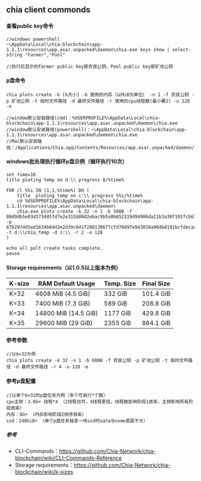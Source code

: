 ## chia client commonds
#### 查看public key命令
    //windows powershell
    ~\AppData\Local\chia-blockchain\app-1.1.1\resources\app.asar.unpacked\daemon\chia.exe keys show | select-string "Farmer","Pool"

    //执行后显示的Farmer public key是农民公钥，Pool public key是矿池公钥
#### p盘命令
    chia plots create -k [k大小] -b 使用的内存（以MiB为单位） -n 1 -f 农民公钥 -p 矿池公钥 -t 临时文件路径 -d 最终文件路径 -r 使用的cpu线程数(最小要2) -u 128 -e

    //window默认安装路径(cmd)：%USERPROFILE%\AppData\Local\chia-blockchain\app-1.1.1\resources\app.asar.unpacked\daemon\chia.exe
    //window默认安装路径(powershell)：~\AppData\Local\chia-blockchain\app-1.1.1\resources\app.asar.unpacked\daemon\chia.exe
    //Mac默认安装路径：/Applications/Chia.app/Contents/Resources/app.asar.unpacked/daemon/chia

#### windows批处理执行循环p盘示例（循环执行10次）  
    set time=10
    title ploting temp on d:\\ progress 0/%time%

    FOR /l %%i IN (1,1,%time%) DO (
        title  ploting temp on c:\\ progress %%i/%time%
        cd %USERPROFILE%\AppData\Local\chia-blockchain\app-1.1.1\resources\app.asar.unpacked\daemon\
        chia.exe plots create -k 32 -n 1 -b 5000 -f 80d9db5e03d373d45fd7e2e315b00d2ebac9b5a0b652319d94906da21b3a30f101fcb673ffbe17d4949d2723f6a4f3bb -p 87b2974d5ed1634b04d2e2d39c641f288130677cfd70d97e943838a904bd191bcfdecaa34e591d4a8456e3b995a38dbf -t d:\\chia_temp -d z:\\ -r 2 -u 128
    )

    echo all polt create tasks complete.
    pause

#### Storage requirements（以1.0.5以上版本为例）
| K-size      | RAM Default Usage | Temp. Size | Final Size |
| ----------- | -------------------- | -------- | ---------- |
| K=32        | 4608 MiB (4.5 GiB)   | 332 GiB  | 101.4 GiB  |
| K=33        | 7400 MiB (7.3 GiB)   | 589 GiB  | 208.8 GiB  |
| K=34        | 14800 MiB (14.5 GiB) | 1177 GiB | 429.8 GiB  |
| K=35        | 29600 MiB (29 GiB)   | 2355 GiB | 884.1 GiB  |

#### 参考参数
    //以k=32为例
    chia plots create -k 32 -n 1 -b 6000 -f 农民公钥 -p 矿池公钥 -t 临时文件路径 -d 最终文件路径 -r 4 -u 128 -e

#### 参考p盘配置
    //以单个k=32的p盘任务为例（多个可自行*个数）
    cpu主频：3.6G+ 线程*4 （2线程也可，4线程更佳，线程数影响阶段1效率，主频影响所有阶段效率）
    内存：8G+ （内存影响阶段2排序效率）
    ssd：240GiB+ （单个p盘任务独享一块ssd时sata与nvme差距不大）   

##### 参考
- CLI-Commands：https://github.com/Chia-Network/chia-blockchain/wiki/CLI-Commands-Reference
- Storage requirements：https://github.com/Chia-Network/chia-blockchain/wiki/k-sizes

